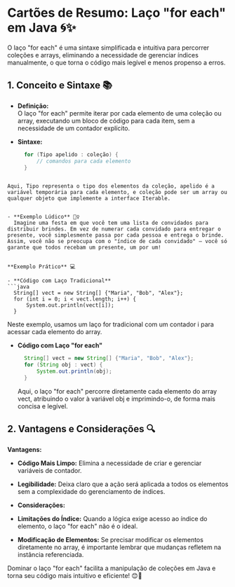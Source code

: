 # Cartões de Resumo: Laço "for each" em Java 🌀✨

  O laço "for each" é uma sintaxe simplificada e intuitiva para percorrer coleções e arrays, eliminando a necessidade de gerenciar índices manualmente, o que torna o código mais legível e menos propenso a erros.


## 1. Conceito e Sintaxe 📚

  - **Definição:**  
    O laço "for each" permite iterar por cada elemento de uma coleção ou array, executando um bloco de código para cada item, sem a necessidade de um contador explícito.

  - **Sintaxe:**  
    ```java
      for (Tipo apelido : coleção) {
          // comandos para cada elemento
      }
  ```

  Aqui, Tipo representa o tipo dos elementos da coleção, apelido é a variável temporária para cada elemento, e coleção pode ser um array ou qualquer objeto que implemente a interface Iterable.


  - **Exemplo Lúdico** 🤹‍♀️
    Imagine uma festa em que você tem uma lista de convidados para distribuir brindes. Em vez de numerar cada convidado para entregar o presente, você simplesmente passa por cada pessoa e entrega o brinde. Assim, você não se preocupa com o "índice de cada convidado" – você só garante que todos recebam um presente, um por um!


  **Exemplo Prático** 💻
  
  - **Código com Laço Tradicional**
  ```java
    String[] vect = new String[] {"Maria", "Bob", "Alex"};
    for (int i = 0; i < vect.length; i++) {
        System.out.println(vect[i]);
    }
  ```

  Neste exemplo, usamos um laço for tradicional com um contador i para acessar cada elemento do array.

- **Código com Laço "for each"**
  ```java
    String[] vect = new String[] {"Maria", "Bob", "Alex"};
    for (String obj : vect) {
        System.out.println(obj);
    }
  ```

  Aqui, o laço "for each" percorre diretamente cada elemento do array vect, atribuindo o valor à variável obj e imprimindo-o, de forma mais concisa e legível.


## 2. Vantagens e Considerações 🔍
  **Vantagens:**

  - **Código Mais Limpo:** Elimina a necessidade de criar e gerenciar variáveis de contador.

  - **Legibilidade:** Deixa claro que a ação será aplicada a todos os elementos sem a complexidade do gerenciamento de índices.

  - **Considerações:**

  - **Limitações do Índice:** Quando a lógica exige acesso ao índice do elemento, o laço "for each" não é o ideal.

  - **Modificação de Elementos:** Se precisar modificar os elementos diretamente no array, é importante lembrar que mudanças refletem na instância referenciada.

Dominar o laço "for each" facilita a manipulação de coleções em Java e torna seu código mais intuitivo e eficiente! 😊🎉
